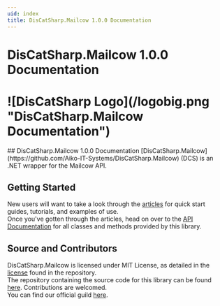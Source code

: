 ```yaml
---
uid: index
title: DisCatSharp.Mailcow 1.0.0 Documentation
---
```


<h1 class="delet-this">DisCatSharp.Mailcow 1.0.0 Documentation</h1>
<h1 class="logo-center">![DisCatSharp Logo](/logobig.png "DisCatSharp.Mailcow Documentation")</h1>
## DisCatSharp.Mailcow 1.0.0 Documentation
[DisCatSharp.Mailcow](https://github.com/Aiko-IT-Systems/DisCatSharp.Mailcow) (DCS) is an .NET wrapper for the Mailcow API.

## Getting Started
New users will want to take a look through the [articles](xref:preamble) for quick start guides, tutorials, and examples of use.<br/>
Once you've gotten through the articles, head on over to the [API Documentation](/api/index.html) for all classes and methods provided by this library.

## Source and Contributors
DisCatSharp.Mailcow is licensed under MIT License, as detailed in the [license](https://github.com/Aiko-IT-Systems/DisCatSharp.Mailcow/blob/master/LICENSE.md) found in the repository.<br/>
The repository containing the source code for this library can be found [here](https://github.com/Aiko-IT-Systems/DisCatSharp.Mailcow). Contributions are welcomed.<br/>
You can find our official guild [here](https://discord.gg/discatsharp).
